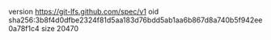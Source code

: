 version https://git-lfs.github.com/spec/v1
oid sha256:3b8f4d0dfbe2324f81d5aa183d76bdd5ab1aa6b867d8a740b5f942ee0a78f1c4
size 20470

